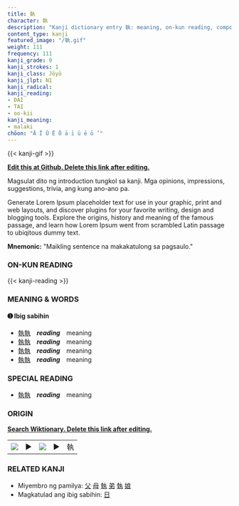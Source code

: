 ```yaml
---
title: 執
character: 執
description: "Kanji dictionary entry 執: meaning, on-kun reading, compounds, origin, related kanji"
content_type: kanji
featured_image: "/執.gif"
weight: 111
frequency: 111
kanji_grade: 9
kanji_strokes: 1
kanji_class: Jōyō
kanji_jlpt: N1
kanji_radical: 
kanji_reading: 
- DAI
- TAI
- oo-kii
kanji_meaning:
- malaki
chōon: "Ā Ī Ū Ē Ō ā ī ū ē ō ’"
---
```

[//]: # (Don't edit the line below. Kanji animated GIF code is automatically generated.)
{{< kanji-gif >}}

[//]: # (Edit below this line.)

**[Edit this at Github. Delete this link after editing.](https://github.com/tim0g/tim/tree/main/content/kanji/執/index.md)**

Magsulat dito ng introduction tungkol sa kanji. Mga opinions, impressions, suggestions, trivia, ang kung ano-ano pa.

Generate Lorem Ipsum placeholder text for use in your graphic, print and web layouts, and discover plugins for your favorite writing, design and blogging tools. Explore the origins, history and meaning of the famous passage, and learn how Lorem Ipsum went from scrambled Latin passage to ubiqitous dummy text.
 
**Mnemonic:** "Maikling sentence na makakatulong sa pagsaulo."

### ON-KUN READING

[//]: # (Don't edit the line below. ON-KUN READING code is automatically generated.)
{{< kanji-reading >}}

### MEANING & WORDS

#### ➊ **Ibig sabihin**
  - [執](../執)[執](../執)　***reading***　meaning
  - [執](../執)[執](../執)　***reading***　meaning
  - [執](../執)[執](../執)　***reading***　meaning
  - [執](../執)[執](../執)　***reading***　meaning

### SPECIAL READING
  - [執](../執)[執](../執)　***reading***　meaning

### ORIGIN

**[Search Wiktionary. Delete this link after editing.](https://wiktionary.org/wiki/執)**
<table class="kanji-table"><tr><td>
<img src="60px-執-bronze.svg.png">
</td><td>▶</td><td>
<img src="60px-執-oracle.svg.png">
</td><td>▶</td>
<td class="kanji-origin">執</td>
</tr></table>

### RELATED KANJI
- Miyembro ng pamilya: [父](../父) [母](../母) [執](../執) [弟](../弟) [執](../執) [娘](../娘)
- Magkatulad ang ibig sabihin: [日](../日)
